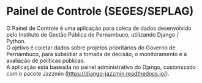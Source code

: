 # Painel de Controle (SEGES/SEPLAG)

O Painel de Controle é uma aplicação para coleta de dados desenvolvido pelo Instituto de Gestão Pública de Pernambuco, utilizando Django / Python. <br>
O ojetivo é coletar dados sobre projetos prioritários do Governo de Pernambuco, para subsidiar a tomada de decisão, o monitoramento e a avaliação de políticas públicas. <br>
A aplicação está baseada no painel administrativo do Django, customizado com o pacote Jazzmin (https://django-jazzmin.readthedocs.io/). 
